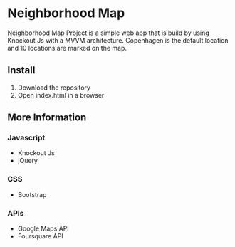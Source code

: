 # Neighborhood Map


Neighborhood Map Project is a simple web app that is build by using Knockout Js with a MVVM architecture. Copenhagen is the default location and 10 locations are marked on the map. 


## Install
1. Download the repository
2. Open index.html in a browser


## More Information

### Javascript
* Knockout Js
* jQuery

### CSS
* Bootstrap

### APIs
* Google Maps API
* Foursquare API

